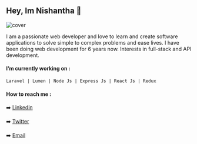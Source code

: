 ## Hey, Im Nishantha 👋

![cover](https://drive.google.com/uc?export=view&id=1GHFQi--2pUW71UNgtvfnwQineP7jRAqJ)

I am a passionate web developer and love to learn and create software applications to solve simple to complex problems and ease lives. I have been doing web development for 6 years now. Interests in full-stack and API development.

#### I’m currently working on :
```
Laravel | Lumen | Node Js | Express Js | React Js | Redux 
```
#### How to reach me :
➡️ [Linkedin](https://www.linkedin.com/in/nishantha-kumara-nk)

➡️ [Twitter](https://twitter.com/__nishantha)

➡️ [Email](mailto:nishantha.plus@gmail.com)
<!--
**nishantha-kumara/nishantha-kumara** is a ✨ _special_ ✨ repository because its `README.md` (this file) appears on your GitHub profile.

Here are some ideas to get you started:

- 🔭 I’m currently working on ...
- 🌱 I’m currently learning ...
- 👯 I’m looking to collaborate on ...
- 🤔 I’m looking for help with ...
- 💬 Ask me about ...
- 📫 How to reach me: ...
- 😄 Pronouns: ...
- ⚡ Fun fact: ...
-->
